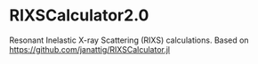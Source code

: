 # RIXSCalculator2.0
Resonant Inelastic X-ray Scattering (RIXS) calculations. Based on https://github.com/janattig/RIXSCalculator.jl

